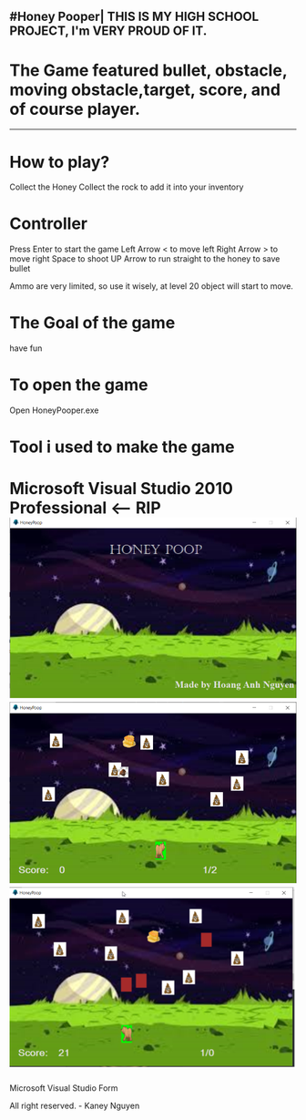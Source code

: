#Honey Pooper| THIS IS MY HIGH SCHOOL PROJECT, I'm VERY PROUD OF IT.
----------------------------------------------------------
# The Game featured bullet, obstacle, moving obstacle,target, score, and of course player.
----------------------------------------------------------
# How to play?
Collect the Honey
Collect the rock to add it into your inventory
# Controller
Press Enter to start the game
Left Arrow < to move left
Right Arrow > to move right
Space to shoot
UP Arrow to run straight to the honey to save bullet

Ammo are very limited, so use it wisely, at level 20 object will start to move. 

# The Goal of the game
have fun

# To open the game
Open HoneyPooper.exe

# Tool i used to make the game


Microsoft Visual Studio 2010 Professional <-- RIP
![alt text](./Game/Img/Menu.png)
![alt text](./Game/Img/GamePlay.png)
![alt text](./Game/Img/GamePlay2.png)
=======
Microsoft Visual Studio Form

All right reserved. - Kaney Nguyen

